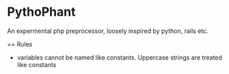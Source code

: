 PythoPhant
==========

An expermental php preprocessor, loosely inspired by python, rails etc.

== Rules

* variables cannot be named like constants. Uppercase strings are treated like constants